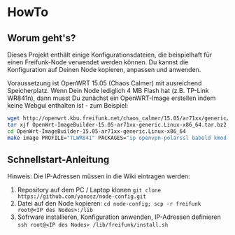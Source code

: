 HowTo
==========

Worum geht's?
--------------------
Dieses Projekt enthält einige Konfigurationsdateien, die beispielhaft für einen Freifunk-Node verwendet werden können.
Du kannst die Konfiguration auf Deinen Node kopieren, anpassen und anwenden.

Voraussetzung ist OpenWRT 15.05 (Chaos Calmer) mit ausreichend Speicherplatz. Wenn Dein Node lediglich 4 MB Flash hat (z.B. TP-Link WR841n), dann musst Du zunächst ein OpenWRT-Image erstellen indem keine Webgui enthalten ist - zum Beispiel:
```bash
wget http://openwrt.kbu.freifunk.net/chaos_calmer/15.05/ar71xx/generic/OpenWrt-ImageBuilder-15.05-ar71xx-generic.Linux-x86_64.tar.bz2
tar xjf OpenWrt-ImageBuilder-15.05-ar71xx-generic.Linux-x86_64.tar.bz2
cd OpenWrt-ImageBuilder-15.05-ar71xx-generic.Linux-x86_64
make image PROFILE="TLWR841" PACKAGES="ip openvpn-polarssl babeld kmod-batman-adv fastd kmod-ebtables ebtables kmod-ebtables-ipv4"
```

Schnellstart-Anleitung
------------------------
Hinweis: Die IP-Adressen müssen in die Wiki eintragen werden:

1. Repository auf dem PC / Laptop klonen `git clone https://github.com/yanosz/node-config.git`
2. Datei auf den Node kopieren: `cd node-config; scp -r freifunk root@<IP des Nodes>:/lib`
3. Sofrware installieren, Konfiguration anwenden, IP-Adressen definieren `ssh root@<IP des Nodes> /lib/freifunk/install.sh`


